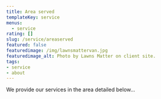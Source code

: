 ```yaml
---
title: Area served 
templateKey: service
menus:
  - service
rating: []
slug: /service/areaserved
featured: false
featuredimage: /img/lawnsmattervan.jpg
featuredimage_alt: Photo by Lawns Matter on client site. 
tags:
- service
- about
---
```

We provide our services in the area detailed below...